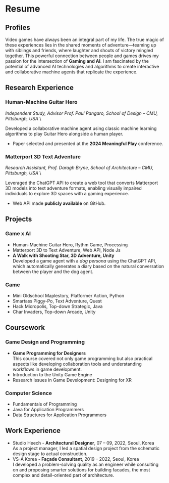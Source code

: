 # Resume

## Profiles
Video games have always been an integral part of my life. The true magic of these experiences lies in the shared moments of adventure—teaming up with siblings and friends, where laughter and shouts of victory mingled together. This powerful connection between people and games drives my passion for the intersection of **Gaming and AI**. I am fascinated by the potential of advanced AI technologies and algorithms to create interactive and collaborative machine agents that replicate the experience.

## Research Experience
### Human-Machine Guitar Hero
*Independent Study, Advisor Prof. Paul Pangaro, School of Design – CMU, Pittsburgh, USA* \

Developed a collaborative machine agent using classic machine learning algorithms to play Guitar Hero alongside a human player.
- Paper selected and presented at the **2024 Meaningful Play** conference.

### Matterport 3D Text Adventure
*Research Assistant, Prof. Daragh Bryne, School of Architecture – CMU, Pittsburgh, USA* \

Leveraged the ChatGPT API to create a web tool that converts Matterport 3D models into text adventure formats, enabling visually impaired individuals to explore 3D spaces with a gaming experience.
- Web API made **publicly available** on GitHub.

## Projects
### Game x AI
- Human-Machine Guitar Hero, Rythm Game, Processing
- Matterport 3D to Text Adventure, Web API, Node Js
- **A Walk with Shooting Star, 3D Adventure, Unity** \
  Developed a game agent with a *dog persona* using the ChatGPT API, which automatically generates a diary based on the natural conversation between the player and the dog agent.

### Game
- Mini Oldschool Maplestory, Platformer Action, Python
- Smartass Piggy-Po, Text Adventure, Quest
- Hack Micropolis, Top-down Strategic, Java
- Char Invaders, Top-down Arcade, Unity

## Coursework
### Game Design and Programming
- **Game Programming for Designers** \
  This course covered not only game programming but also practical aspects like developing collaboration tools and understanding workflows in game development. 
- Introduction to the Unity Game Engine
- Research Issues in Game Development: Designing for XR

### Computer Science
- Fundamentals of Programming
- Java for Application Programmers
- Data Structures for Application Programmers

## Work Experience
- Studio Heech - **Architectural Designer**, 07 – 09, 2022, Seoul, Korea \
  As a project manager, I led a spatial design project from the schematic design stage to actual construction.
- VS-A Korea - **Façade Consultant**, 2019 – 2022, Seoul, Korea \
  I developed a problem-solving quality as an engineer while consulting on and proposing smarter solutions for building facades, the most complex and detail-oriented part of architecture.
